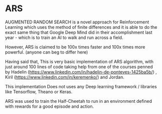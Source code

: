 # ARS
AUGMENTED RANDOM SEARCH is a novel approach for Reinforcement Learning which uses the method of finite differences and it is able to do the exact same thing that Google Deep Mind did in their accomplishment last year - which is to train an AI to walk and run across a field.

However, ARS is claimed to be 100x times faster and 100x times more powerful. (anyone can beg to differ here)

Having said that, This is very basic implementation of ARS algorithm, with just around 100 lines of code taking help from one of the courses penned by Hadelin (https://www.linkedin.com/in/hadelin-de-ponteves-1425ba5b/) , Kiril (https://www.linkedin.com/in/keremenko/) and Jordan.



This implementation Does not uses any Deep learning framework / libraries like Tensorflow, Theano or Keras.

ARS was used to train the Half-Cheetah to run in an environment defined with rewards for a good episode and action.
